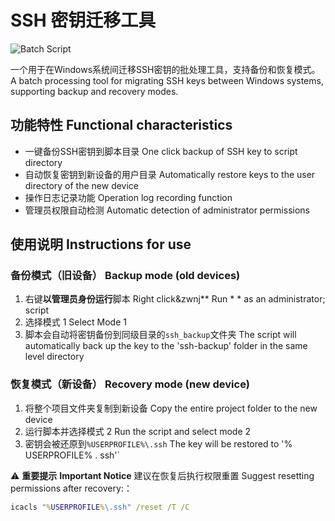 # SSH 密钥迁移工具

![Batch Script](https://img.shields.io/badge/Language-Batch-blueviolet)

一个用于在Windows系统间迁移SSH密钥的批处理工具，支持备份和恢复模式。
A batch processing tool for migrating SSH keys between Windows systems, supporting backup and recovery modes.

## 功能特性 Functional characteristics
- 一键备份SSH密钥到脚本目录 One click backup of SSH key to script directory
- 自动恢复密钥到新设备的用户目录 Automatically restore keys to the user directory of the new device
- 操作日志记录功能 Operation log recording function
- 管理员权限自动检测 Automatic detection of administrator permissions

## 使用说明 Instructions for use
### 备份模式（旧设备） Backup mode (old devices) 
1. 右键&zwnj;**以管理员身份运行**&zwnj;脚本 Right click&zwnj** Run * *&zwnj; as an administrator; script
2. 选择模式 1 Select Mode 1
3. 脚本会自动将密钥备份到同级目录的`ssh_backup`文件夹 The script will automatically back up the key to the 'ssh-backup' folder in the same level directory

### 恢复模式（新设备） Recovery mode (new device)
1. 将整个项目文件夹复制到新设备 Copy the entire project folder to the new device
2. 运行脚本并选择模式 2 Run the script and select mode 2
3. 密钥会被还原到`%USERPROFILE%\.ssh` The key will be restored to '% USERPROFILE% \. ssh'`

⚠️ &zwnj;**重要提示**&zwnj; &zwnj;**Important Notice**&zwnj;
建议在恢复后执行权限重置 Suggest resetting permissions after recovery:：
```cmd
icacls "%USERPROFILE%\.ssh" /reset /T /C
